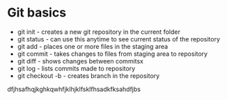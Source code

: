 # Git basics
* git init - creates a new git repository in the current folder
* git status - can use this anytime to see current status of the repository
* git add - places one or more files in the staging area
* git commit - takes changes to files from staging area to repository
* git diff - shows changes between commitsx
* git log - lists commits made to repository
* git checkout -b <branchname> - creates branch in the repository



dfjhsafhqjkghkqwhfjklhjklfsklfhsadkfksahdfjbs
